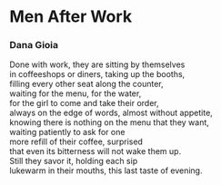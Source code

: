 # Men After Work  
  
### Dana Gioia  
  
Done with work, they are sitting by themselves  
in coffeeshops or diners, taking up the booths,  
filling every other seat along the counter,  
waiting for the menu, for the water,  
for the girl to come and take their order,  
always on the edge of words, almost without appetite,  
knowing there is nothing on the menu that they want,  
waiting patiently to ask for one  
more refill of their coffee, surprised  
that even its bitterness will not wake them up.  
Still they savor it, holding each sip  
lukewarm in their mouths, this last taste of evening.  
  
